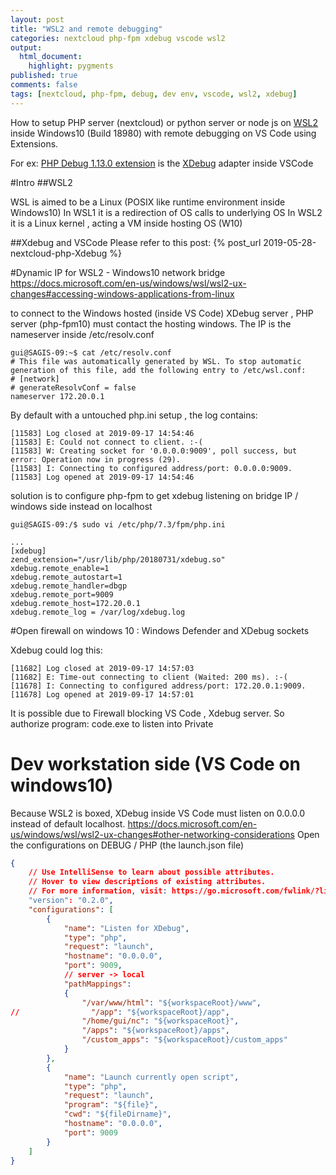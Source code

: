 ```yaml
---
layout: post
title: "WSL2 and remote debugging"
categories: nextcloud php-fpm xdebug vscode wsl2
output:
  html_document:
    highlight: pygments
published: true
comments: false
tags: [nextcloud, php-fpm, debug, dev env, vscode, wsl2, xdebug]    
---
```

How to setup PHP server (nextcloud) or python server or node js
on [WSL2](https://docs.microsoft.com/en-us/windows/wsl/wsl2-ux-changes#accessing-windows-applications-from-linux) inside Windows10 (Build 18980)
 with remote debugging on VS Code using Extensions.
 
 
 For ex: [PHP Debug 1.13.0 extension](https://github.com/felixfbecker/vscode-php-debug)  is the [XDebug](https://xdebug.org/) adapter inside VSCode


#Intro
##WSL2 

WSL is aimed to be a Linux (POSIX like runtime environment inside Windows10)
In WSL1 it is a redirection of OS calls to underlying OS
In WSL2 it is a Linux kernel , acting a VM inside hosting OS (W10)

##Xdebug and VSCode
Please refer to this post:
{% post_url 2019-05-28-nextcloud-php-Xdebug %}

#Dynamic IP for WSL2 - Windows10 network bridge
https://docs.microsoft.com/en-us/windows/wsl/wsl2-ux-changes#accessing-windows-applications-from-linux

to connect to the Windows hosted (inside VS Code) XDebug server , PHP server (php-fpm10) must contact the hosting windows. 
The IP is the nameserver inside /etc/resolv.conf

```
gui@SAGIS-09:~$ cat /etc/resolv.conf
# This file was automatically generated by WSL. To stop automatic generation of this file, add the following entry to /etc/wsl.conf:
# [network]
# generateResolvConf = false
nameserver 172.20.0.1
```

By default with a untouched php.ini setup , the log contains:
```
[11583] Log closed at 2019-09-17 14:54:46
[11583] E: Could not connect to client. :-(
[11583] W: Creating socket for '0.0.0.0:9009', poll success, but error: Operation now in progress (29).
[11583] I: Connecting to configured address/port: 0.0.0.0:9009.
[11583] Log opened at 2019-09-17 14:54:46
```
solution is to configure php-fpm to get xdebug listening on bridge IP / windows side instead on localhost 
```{r, engine='bash', eval = FALSE}
gui@SAGIS-09:/$ sudo vi /etc/php/7.3/fpm/php.ini

... 
[xdebug]
zend_extension="/usr/lib/php/20180731/xdebug.so"
xdebug.remote_enable=1
xdebug.remote_autostart=1
xdebug.remote_handler=dbgp
xdebug.remote_port=9009
xdebug.remote_host=172.20.0.1
xdebug.remote_log = /var/log/xdebug.log
```

#Open firewall on windows 10 : Windows Defender and XDebug sockets

Xdebug could log this: 

```
[11682] Log closed at 2019-09-17 14:57:03
[11682] E: Time-out connecting to client (Waited: 200 ms). :-(
[11678] I: Connecting to configured address/port: 172.20.0.1:9009.
[11678] Log opened at 2019-09-17 14:57:01
```

It is possible due to Firewall blocking VS Code , Xdebug server.
So authorize program:  code.exe to listen into Private 



# Dev workstation side (VS Code on windows10)

Because WSL2 is boxed, XDebug inside VS Code must listen on 0.0.0.0 instead of default localhost.
https://docs.microsoft.com/en-us/windows/wsl/wsl2-ux-changes#other-networking-considerations
Open the configurations on DEBUG / PHP (the launch.json file)
```json
{
    // Use IntelliSense to learn about possible attributes.
    // Hover to view descriptions of existing attributes.
    // For more information, visit: https://go.microsoft.com/fwlink/?linkid=830387
    "version": "0.2.0",
    "configurations": [
        {
            "name": "Listen for XDebug",
            "type": "php",
            "request": "launch",
            "hostname": "0.0.0.0", 
            "port": 9009,
            // server -> local
            "pathMappings": 
            {
                "/var/www/html": "${workspaceRoot}/www",
//                "/app": "${workspaceRoot}/app",
                "/home/gui/nc": "${workspaceRoot}",
                "/apps": "${workspaceRoot}/apps",
                "/custom_apps": "${workspaceRoot}/custom_apps"                
            }
        },
        {
            "name": "Launch currently open script",
            "type": "php",
            "request": "launch",
            "program": "${file}",
            "cwd": "${fileDirname}",
            "hostname": "0.0.0.0", 
            "port": 9009
        }
    ]
}
```